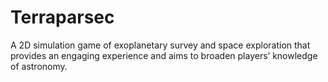 # Terraparsec
A 2D simulation game of exoplanetary survey and space exploration that provides an engaging experience and aims to broaden players’ knowledge of astronomy.
